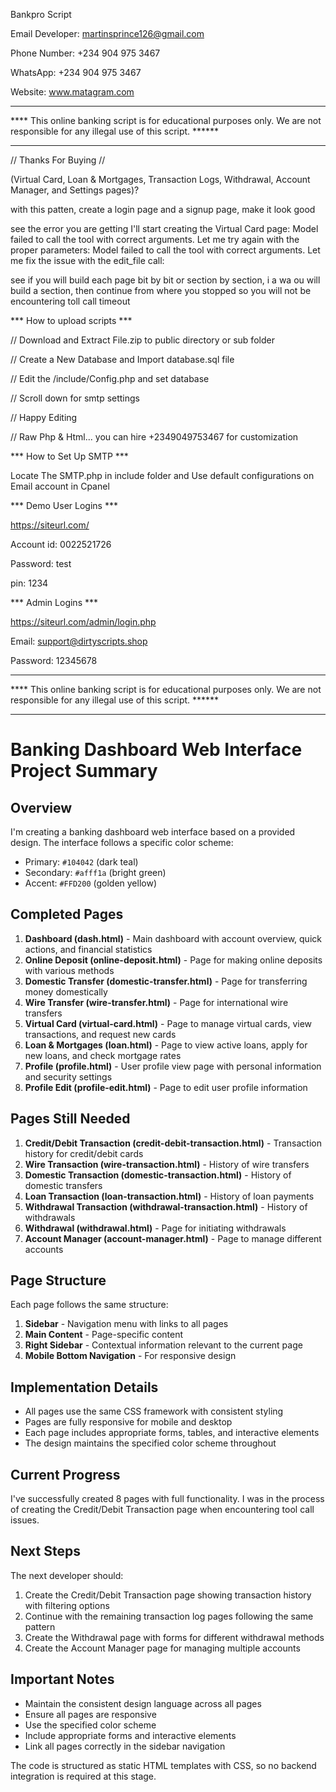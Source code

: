 Bankpro Script

Email Developer: martinsprince126@gmail.com

Phone Number: +234 904 975 3467

WhatsApp: +234 904 975 3467

Website: www.matagram.com

*********************************************************************
**** This online banking script is for educational purposes only. 
We are not responsible for any illegal use of this script. ******
********************************************************************




// Thanks For Buying //

 (Virtual Card, Loan & Mortgages, Transaction Logs, Withdrawal, Account Manager, and Settings pages)?

 with this patten, create a login page and a signup page, make it look good

see the error you are getting
I'll start creating the Virtual Card page:
Model failed to call the tool with correct arguments.
Let me try again with the proper parameters:
Model failed to call the tool with correct arguments.
Let me fix the issue with the edit_file call:

see if you will build each page bit by bit or section by section, i a wa ou will build a section, then continue from where you stopped so you will not be encountering toll call timeout

*** How to upload scripts ***

// Download and Extract File.zip to public directory or sub folder

// Create a New Database and Import database.sql file

// Edit the /include/Config.php and set database

// Scroll down for smtp settings

// Happy Editing

// Raw Php & Html... you can hire +2349049753467 for customization






*** How to Set Up SMTP ***

Locate  The SMTP.php in include folder and Use default configurations on Email account  in Cpanel





*** Demo User Logins ***

https://siteurl.com/

Account id: 0022521726

Password: test

pin: 1234

*** Admin Logins ***

https://siteurl.com/admin/login.php

Email: support@dirtyscripts.shop

Password: 12345678




*********************************************************************
**** This online banking script is for educational purposes only. 
We are not responsible for any illegal use of this script. ******
********************************************************************





# Banking Dashboard Web Interface Project Summary

## Overview
I'm creating a banking dashboard web interface based on a provided design. The interface follows a specific color scheme:
- Primary: `#104042` (dark teal)
- Secondary: `#afff1a` (bright green)
- Accent: `#FFD200` (golden yellow)

## Completed Pages
1. **Dashboard (dash.html)** - Main dashboard with account overview, quick actions, and financial statistics
2. **Online Deposit (online-deposit.html)** - Page for making online deposits with various methods
3. **Domestic Transfer (domestic-transfer.html)** - Page for transferring money domestically
4. **Wire Transfer (wire-transfer.html)** - Page for international wire transfers
5. **Virtual Card (virtual-card.html)** - Page to manage virtual cards, view transactions, and request new cards
6. **Loan & Mortgages (loan.html)** - Page to view active loans, apply for new loans, and check mortgage rates
7. **Profile (profile.html)** - User profile view page with personal information and security settings
8. **Profile Edit (profile-edit.html)** - Page to edit user profile information

## Pages Still Needed
1. **Credit/Debit Transaction (credit-debit-transaction.html)** - Transaction history for credit/debit cards
2. **Wire Transaction (wire-transaction.html)** - History of wire transfers
3. **Domestic Transaction (domestic-transaction.html)** - History of domestic transfers
4. **Loan Transaction (loan-transaction.html)** - History of loan payments
5. **Withdrawal Transaction (withdrawal-transaction.html)** - History of withdrawals
6. **Withdrawal (withdrawal.html)** - Page for initiating withdrawals
7. **Account Manager (account-manager.html)** - Page to manage different accounts

## Page Structure
Each page follows the same structure:
1. **Sidebar** - Navigation menu with links to all pages
2. **Main Content** - Page-specific content
3. **Right Sidebar** - Contextual information relevant to the current page
4. **Mobile Bottom Navigation** - For responsive design

## Implementation Details
- All pages use the same CSS framework with consistent styling
- Pages are fully responsive for mobile and desktop
- Each page includes appropriate forms, tables, and interactive elements
- The design maintains the specified color scheme throughout

## Current Progress
I've successfully created 8 pages with full functionality. I was in the process of creating the Credit/Debit Transaction page when encountering tool call issues.

## Next Steps
The next developer should:
1. Create the Credit/Debit Transaction page showing transaction history with filtering options
2. Continue with the remaining transaction log pages following the same pattern
3. Create the Withdrawal page with forms for different withdrawal methods
4. Create the Account Manager page for managing multiple accounts

## Important Notes
- Maintain the consistent design language across all pages
- Ensure all pages are responsive
- Use the specified color scheme
- Include appropriate forms and interactive elements
- Link all pages correctly in the sidebar navigation

The code is structured as static HTML templates with CSS, so no backend integration is required at this stage.
